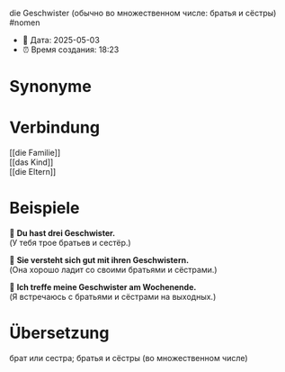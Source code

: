 die Geschwister (обычно во множественном числе: братья и сёстры)
#nomen
- 📍 Дата: 2025-05-03
- ⏰ Время создания: 18:23
# Synonyme

# Verbindung 
[[die Familie]]  
[[das Kind]]  
[[die Eltern]]
# Beispiele
🔹 **Du hast drei Geschwister.**  
(У тебя трое братьев и сестёр.)

🔹 **Sie versteht sich gut mit ihren Geschwistern.**  
(Она хорошо ладит со своими братьями и сёстрами.)

🔹 **Ich treffe meine Geschwister am Wochenende.**  
(Я встречаюсь с братьями и сёстрами на выходных.)
# Übersetzung
брат или сестра; братья и сёстры (во множественном числе)